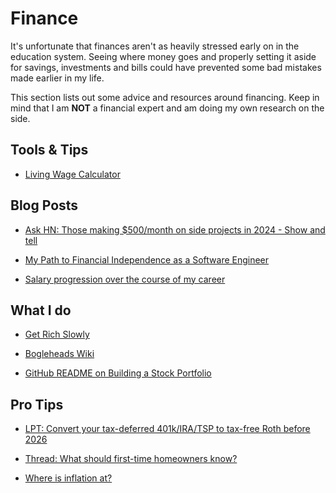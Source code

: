 # Finance

It's unfortunate that finances aren't as heavily stressed early on in the education system. Seeing where money goes and properly setting it aside for savings, investments and bills could have prevented some bad mistakes made earlier in my life.

This section lists out some advice and resources around financing. Keep in mind that I am **NOT** a financial expert and am doing my own research on the side. 

## Tools & Tips

- [Living Wage Calculator](https://livingwage.mit.edu/)

## Blog Posts

- [Ask HN: Those making $500/month on side projects in 2024 - Show and tell](https://news.ycombinator.com/item?id=39110194)

- [My Path to Financial Independence as a Software Engineer](https://software.rajivprab.com/2021/12/26/my-path-to-financial-independence-as-a-software-engineer/)

- [Salary progression over the course of my career](https://www.reddit.com/r/Money/comments/1aq3cs5/salary_progression_over_the_course_of_my_career/?share_id=l2lBHXFnB41z45xEi-T4L&utm_medium=android_app&utm_name=androidcss&utm_source=share&utm_term=14)

## What I do

- [Get Rich Slowly](https://www.getrichslowly.org/building-wealth/)

- [Bogleheads Wiki](https://www.bogleheads.org/wiki/Main_Page)

- [GitHub README on Building a Stock Portfolio](https://github.com/investindex/Portfolio)

## Pro Tips

- [LPT: Convert your tax-deferred 401k/IRA/TSP to tax-free Roth before 2026](https://www.reddit.com/r/LifeProTips/comments/178i6xz/lpt_convert_your_taxdeferred_401kiratsp_to/?share_id=sRxJIu7m3hN-dWY7hpFpo&utm_content=1&utm_medium=android_app&utm_name=androidcss&utm_source=share&utm_term=14)

- [Thread: What should first-time homeowners know?](https://www.reddit.com/r/LifeProTips/comments/18tycit/deleted_by_user/?share_id=gk5JtO8Mg6UCXLXXjpHmQ&utm_medium=android_app&utm_name=androidcss&utm_source=share&utm_term=14)

- [Where is inflation at?](https://inflationchart.com/spx-in-m3)